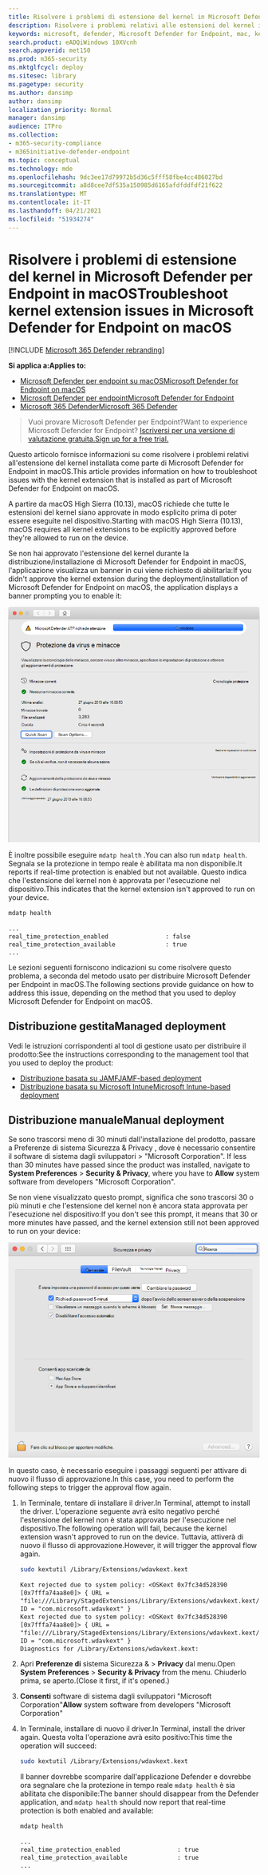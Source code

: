 ```yaml
---
title: Risolvere i problemi di estensione del kernel in Microsoft Defender per Endpoint in macOS
description: Risolvere i problemi relativi alle estensioni del kernel in Microsoft Defender per Endpoint in macOS.
keywords: microsoft, defender, Microsoft Defender for Endpoint, mac, kernel, estensione
search.product: eADQiWindows 10XVcnh
search.appverid: met150
ms.prod: m365-security
ms.mktglfcycl: deploy
ms.sitesec: library
ms.pagetype: security
ms.author: dansimp
author: dansimp
localization_priority: Normal
manager: dansimp
audience: ITPro
ms.collection:
- m365-security-compliance
- m365initiative-defender-endpoint
ms.topic: conceptual
ms.technology: mde
ms.openlocfilehash: 9dc3ee17d79972b5d36c5fff58fbe4cc486027bd
ms.sourcegitcommit: a8d8cee7df535a150985d6165afdfddfdf21f622
ms.translationtype: MT
ms.contentlocale: it-IT
ms.lasthandoff: 04/21/2021
ms.locfileid: "51934274"
---
```

# <a name="troubleshoot-kernel-extension-issues-in-microsoft-defender-for-endpoint-on-macos"></a><span data-ttu-id="98b06-104">Risolvere i problemi di estensione del kernel in Microsoft Defender per Endpoint in macOS</span><span class="sxs-lookup"><span data-stu-id="98b06-104">Troubleshoot kernel extension issues in Microsoft Defender for Endpoint on macOS</span></span>

[!INCLUDE [Microsoft 365 Defender rebranding](../../includes/microsoft-defender.md)]


<span data-ttu-id="98b06-105">**Si applica a:**</span><span class="sxs-lookup"><span data-stu-id="98b06-105">**Applies to:**</span></span>

- [<span data-ttu-id="98b06-106">Microsoft Defender per endpoint su macOS</span><span class="sxs-lookup"><span data-stu-id="98b06-106">Microsoft Defender for Endpoint on macOS</span></span>](microsoft-defender-endpoint-mac.md)
- [<span data-ttu-id="98b06-107">Microsoft Defender per endpoint</span><span class="sxs-lookup"><span data-stu-id="98b06-107">Microsoft Defender for Endpoint</span></span>](https://go.microsoft.com/fwlink/p/?linkid=2154037)
- [<span data-ttu-id="98b06-108">Microsoft 365 Defender</span><span class="sxs-lookup"><span data-stu-id="98b06-108">Microsoft 365 Defender</span></span>](https://go.microsoft.com/fwlink/?linkid=2118804)

> <span data-ttu-id="98b06-109">Vuoi provare Microsoft Defender per Endpoint?</span><span class="sxs-lookup"><span data-stu-id="98b06-109">Want to experience Microsoft Defender for Endpoint?</span></span> [<span data-ttu-id="98b06-110">Iscriversi per una versione di valutazione gratuita.</span><span class="sxs-lookup"><span data-stu-id="98b06-110">Sign up for a free trial.</span></span>](https://www.microsoft.com/microsoft-365/windows/microsoft-defender-atp?ocid=docs-wdatp-exposedapis-abovefoldlink)

<span data-ttu-id="98b06-111">Questo articolo fornisce informazioni su come risolvere i problemi relativi all'estensione del kernel installata come parte di Microsoft Defender for Endpoint in macOS.</span><span class="sxs-lookup"><span data-stu-id="98b06-111">This article provides information on how to troubleshoot issues with the kernel extension that is installed as part of Microsoft Defender for Endpoint on macOS.</span></span>

<span data-ttu-id="98b06-112">A partire da macOS High Sierra (10.13), macOS richiede che tutte le estensioni del kernel siano approvate in modo esplicito prima di poter essere eseguite nel dispositivo.</span><span class="sxs-lookup"><span data-stu-id="98b06-112">Starting with macOS High Sierra (10.13), macOS requires all kernel extensions to be explicitly approved before they're allowed to run on the device.</span></span>

<span data-ttu-id="98b06-113">Se non hai approvato l'estensione del kernel durante la distribuzione/installazione di Microsoft Defender for Endpoint in macOS, l'applicazione visualizza un banner in cui viene richiesto di abilitarla:</span><span class="sxs-lookup"><span data-stu-id="98b06-113">If you didn't approve the kernel extension during the deployment/installation of Microsoft Defender for Endpoint on macOS, the application displays a banner prompting you to enable it:</span></span>

   ![Schermata disabilitata RTP](images/mdatp-32-main-app-fix.png)

<span data-ttu-id="98b06-115">È inoltre possibile eseguire ```mdatp health``` .</span><span class="sxs-lookup"><span data-stu-id="98b06-115">You can also run ```mdatp health```.</span></span> <span data-ttu-id="98b06-116">Segnala se la protezione in tempo reale è abilitata ma non disponibile.</span><span class="sxs-lookup"><span data-stu-id="98b06-116">It reports if real-time protection is enabled but not available.</span></span> <span data-ttu-id="98b06-117">Questo indica che l'estensione del kernel non è approvata per l'esecuzione nel dispositivo.</span><span class="sxs-lookup"><span data-stu-id="98b06-117">This indicates that the kernel extension isn't approved to run on your device.</span></span>

```bash
mdatp health
```
```Output
...
real_time_protection_enabled                : false
real_time_protection_available              : true
...
```

<span data-ttu-id="98b06-118">Le sezioni seguenti forniscono indicazioni su come risolvere questo problema, a seconda del metodo usato per distribuire Microsoft Defender per Endpoint in macOS.</span><span class="sxs-lookup"><span data-stu-id="98b06-118">The following sections provide guidance on how to address this issue, depending on the method that you used to deploy Microsoft Defender for Endpoint on macOS.</span></span>

## <a name="managed-deployment"></a><span data-ttu-id="98b06-119">Distribuzione gestita</span><span class="sxs-lookup"><span data-stu-id="98b06-119">Managed deployment</span></span>

<span data-ttu-id="98b06-120">Vedi le istruzioni corrispondenti al tool di gestione usato per distribuire il prodotto:</span><span class="sxs-lookup"><span data-stu-id="98b06-120">See the instructions corresponding to the management tool that you used to deploy the product:</span></span>

- [<span data-ttu-id="98b06-121">Distribuzione basata su JAMF</span><span class="sxs-lookup"><span data-stu-id="98b06-121">JAMF-based deployment</span></span>](mac-install-with-jamf.md)
- [<span data-ttu-id="98b06-122">Distribuzione basata su Microsoft Intune</span><span class="sxs-lookup"><span data-stu-id="98b06-122">Microsoft Intune-based deployment</span></span>](mac-install-with-intune.md#create-system-configuration-profiles)

## <a name="manual-deployment"></a><span data-ttu-id="98b06-123">Distribuzione manuale</span><span class="sxs-lookup"><span data-stu-id="98b06-123">Manual deployment</span></span>

<span data-ttu-id="98b06-124">Se sono trascorsi meno di 30 minuti dall'installazione del prodotto, passare a Preferenze di sistema Sicurezza & Privacy , dove è necessario consentire il software di sistema dagli sviluppatori  >  "Microsoft Corporation". </span><span class="sxs-lookup"><span data-stu-id="98b06-124">If less than 30 minutes have passed since the product was installed, navigate to **System Preferences** > **Security & Privacy**, where you have to **Allow** system software from developers "Microsoft Corporation".</span></span>

<span data-ttu-id="98b06-125">Se non viene visualizzato questo prompt, significa che sono trascorsi 30 o più minuti e che l'estensione del kernel non è ancora stata approvata per l'esecuzione nel dispositivo:</span><span class="sxs-lookup"><span data-stu-id="98b06-125">If you don't see this prompt, it means that 30 or more minutes have passed, and the kernel extension still not been approved to run on your device:</span></span>

![Finestra sicurezza e privacy dopo la richiesta di schermata scaduta](images/mdatp-33-securityprivacysettings-noprompt.png)

<span data-ttu-id="98b06-127">In questo caso, è necessario eseguire i passaggi seguenti per attivare di nuovo il flusso di approvazione.</span><span class="sxs-lookup"><span data-stu-id="98b06-127">In this case, you need to perform the following steps to trigger the approval flow again.</span></span>

1. <span data-ttu-id="98b06-128">In Terminale, tentare di installare il driver.</span><span class="sxs-lookup"><span data-stu-id="98b06-128">In Terminal, attempt to install the driver.</span></span> <span data-ttu-id="98b06-129">L'operazione seguente avrà esito negativo perché l'estensione del kernel non è stata approvata per l'esecuzione nel dispositivo.</span><span class="sxs-lookup"><span data-stu-id="98b06-129">The following operation will fail, because the kernel extension wasn't approved to run on the device.</span></span> <span data-ttu-id="98b06-130">Tuttavia, attiverà di nuovo il flusso di approvazione.</span><span class="sxs-lookup"><span data-stu-id="98b06-130">However, it will trigger the approval flow again.</span></span>

    ```bash
    sudo kextutil /Library/Extensions/wdavkext.kext
    ```
    
    ```Output
    Kext rejected due to system policy: <OSKext 0x7fc34d528390 [0x7fffa74aa8e0]> { URL = "file:///Library/StagedExtensions/Library/Extensions/wdavkext.kext/", ID = "com.microsoft.wdavkext" }
    Kext rejected due to system policy: <OSKext 0x7fc34d528390 [0x7fffa74aa8e0]> { URL = "file:///Library/StagedExtensions/Library/Extensions/wdavkext.kext/", ID = "com.microsoft.wdavkext" }
    Diagnostics for /Library/Extensions/wdavkext.kext:
    ```

2. <span data-ttu-id="98b06-131">Apri **Preferenze di** sistema Sicurezza &  >  **Privacy** dal menu.</span><span class="sxs-lookup"><span data-stu-id="98b06-131">Open **System Preferences** > **Security & Privacy** from the menu.</span></span> <span data-ttu-id="98b06-132">Chiuderlo prima, se aperto.</span><span class="sxs-lookup"><span data-stu-id="98b06-132">(Close it first, if it's opened.)</span></span>

3. <span data-ttu-id="98b06-133">**Consenti** software di sistema dagli sviluppatori "Microsoft Corporation"</span><span class="sxs-lookup"><span data-stu-id="98b06-133">**Allow** system software from developers "Microsoft Corporation"</span></span>

4. <span data-ttu-id="98b06-134">In Terminale, installare di nuovo il driver.</span><span class="sxs-lookup"><span data-stu-id="98b06-134">In Terminal, install the driver again.</span></span> <span data-ttu-id="98b06-135">Questa volta l'operazione avrà esito positivo:</span><span class="sxs-lookup"><span data-stu-id="98b06-135">This time the operation will succeed:</span></span>

    ```bash
    sudo kextutil /Library/Extensions/wdavkext.kext
    ```

    <span data-ttu-id="98b06-136">Il banner dovrebbe scomparire dall'applicazione Defender e dovrebbe ora segnalare che la protezione in tempo reale ```mdatp health``` è sia abilitata che disponibile:</span><span class="sxs-lookup"><span data-stu-id="98b06-136">The banner should disappear from the Defender application, and ```mdatp health``` should now report that real-time protection is both enabled and available:</span></span>

    ```bash
    mdatp health
    ```

    ```Output
    ...
    real_time_protection_enabled                : true
    real_time_protection_available              : true
    ...
    ```
